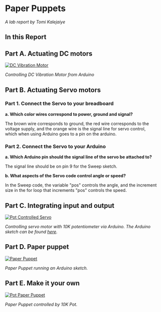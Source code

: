 # Paper Puppets

*A lab report by Tomi Kalejaiye*

## In this Report

## Part A. Actuating DC motors

[![DC Vibration Motor](http://img.youtube.com/vi/_6BA5Fun7Qo/0.jpg)](https://www.youtube.com/watch?v=_6BA5Fun7Qo)

*Controlling DC Vibration Motor from Arduino*

## Part B. Actuating Servo motors

### Part 1. Connect the Servo to your breadboard

**a. Which color wires correspond to power, ground and signal?**

The brown wire corresponds to ground, the red wire corresponds to the voltage supply, and the orange wire is the signal line for servo control, which when using Arduino goes to a pin on the arduino.

### Part 2. Connect the Servo to your Arduino

**a. Which Arduino pin should the signal line of the servo be attached to?**

The signal line should be on pin 9 for the Sweep sketch.

**b. What aspects of the Servo code control angle or speed?**

In the Sweep code, the variable "pos" controls the angle, and the increment size in the for loop that increments "pos" controls the speed.

## Part C. Integrating input and output

[![Pot Controlled Servo](http://img.youtube.com/vi/CcRdQjT9j38/0.jpg)](https://www.youtube.com/watch?v=CcRdQjT9j38)

*Controlling servo motor with 10K potentiometer via Arduino. The Arduino sketch can be found [here](https://github.com/TomiKalejaiye/IDD-Fa19-Lab4/ServoPot.ino).*

## Part D. Paper puppet

[![Paper Puppet](http://img.youtube.com/vi/J9_5yz0Fzjo/0.jpg)](https://www.youtube.com/watch?v=J9_5yz0Fzjo)

*Paper Puppet running an Arduino sketch.*

## Part E. Make it your own
[![Pot Paper Puppet](http://img.youtube.com/vi/Ttmq1UGNGJA/0.jpg)](https://www.youtube.com/watch?v=Ttmq1UGNGJA)

*Paper Puppet controlled by 10K Pot.*
 
